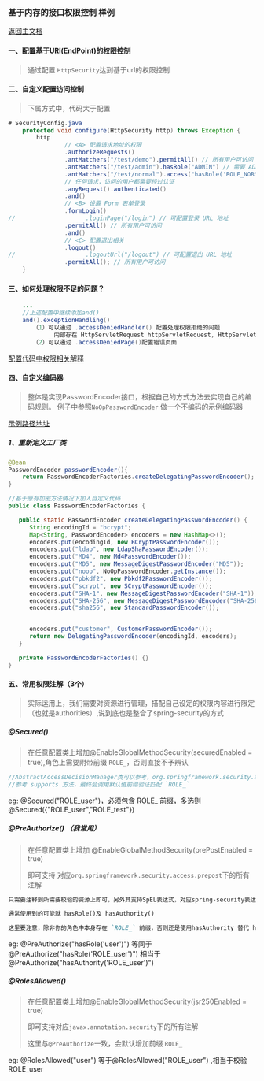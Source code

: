 ### 基于内存的接口权限控制 样例 
 [返回主文档](../README.md)
#### 一、配置基于URl(EndPoint)的权限控制
> 通过配置 `HttpSecurity`达到基于url的权限控制

#### 二、自定义配置访问控制
> 下属方式中，代码大于配置

````java
# SecurityConfig.java
    protected void configure(HttpSecurity http) throws Exception {
        http
                // <A> 配置请求地址的权限
                .authorizeRequests()
                .antMatchers("/test/demo").permitAll() // 所有用户可访问
                .antMatchers("/test/admin").hasRole("ADMIN") // 需要 ADMIN 角色
                .antMatchers("/test/normal").access("hasRole('ROLE_NORMAL')") // 需要 NORMAL 角色。
                // 任何请求，访问的用户都需要经过认证
                .anyRequest().authenticated()
                .and()
                // <B> 设置 Form 表单登录
                .formLogin()
//                    .loginPage("/login") // 可配置登录 URL 地址
                .permitAll() // 所有用户可访问
                .and()
                // <C> 配置退出相关
                .logout()
//                    .logoutUrl("/logout") // 可配置退出 URL 地址
                .permitAll(); // 所有用户可访问
    }

````


#### 三、如何处理权限不足的问题？
````java
    ...
    //上述配置中继续添加and()
    and().exceptionHandling()
       （1）可以通过 .accessDeniedHandler() 配置处理权限拒绝的问题
             内部存在 HttpServletRequest httpServletRequest, HttpServletResponse httpServletResponse, AccessDeniedException e 可以处理
       （2）可以通过 .accessDeniedPage()配置错误页面
````



[配置代码中权限相关解释](../README.md#ExpressionUrlAuthorizationConfigurer)


#### 四、自定义编码器
> 整体是实现PasswordEncoder接口，根据自己的方式方法去实现自己的编码规则。
> 例子中参照`NoOpPasswordEncoder` 做一个不编码的示例编码器

[示例路径地址](./src/main/java/cn/coffeeandice/config/CustomePasswordEncoder.java)


##### 1、重新定义工厂类
````java
@Bean
PasswordEncoder passwordEncoder(){
    return PasswordEncoderFactories.createDelegatingPasswordEncoder();
}
````

````java
//基于原有加密方法情况下加入自定义代码
public class PasswordEncoderFactories {

   public static PasswordEncoder createDelegatingPasswordEncoder() {
      String encodingId = "bcrypt";
      Map<String, PasswordEncoder> encoders = new HashMap<>();
      encoders.put(encodingId, new BCryptPasswordEncoder());
      encoders.put("ldap", new LdapShaPasswordEncoder());
      encoders.put("MD4", new Md4PasswordEncoder());
      encoders.put("MD5", new MessageDigestPasswordEncoder("MD5"));
      encoders.put("noop", NoOpPasswordEncoder.getInstance());
      encoders.put("pbkdf2", new Pbkdf2PasswordEncoder());
      encoders.put("scrypt", new SCryptPasswordEncoder());
      encoders.put("SHA-1", new MessageDigestPasswordEncoder("SHA-1"));
      encoders.put("SHA-256", new MessageDigestPasswordEncoder("SHA-256"));
      encoders.put("sha256", new StandardPasswordEncoder());


      encoders.put("customer", CustomerPasswordEncoder());
      return new DelegatingPasswordEncoder(encodingId, encoders);
   }

   private PasswordEncoderFactories() {}
}
````



#### 五、常用权限注解（3个）

> 实际运用上，我们需要对资源进行管理，搭配自己设定的权限内容进行限定（也就是authorities）,说到底也是整合了spring-security的方式

##### @Secured()

> 在任意配置类上增加@EnableGlobalMethodSecurity(securedEnabled = true),角色上需要附带前缀 `ROLE_`，否则直接不予辨认 

```java
//AbstractAccessDecisionManager类可以参考，org.springframework.security.access.vote.AbstractAccessDecisionManager
//参考 supports 方法，最终会调用默认值前缀验证匹配 `ROLE_`
```

eg: @Secured("ROLE_user")，必须包含 ROLE_ 前缀，多选则 @Secured({"ROLE_user","ROLE_test"})



##### @PreAuthorize() （我常用）

> 在任意配置类上增加 @EnableGlobalMethodSecurity(prePostEnabled = true)
>
> 即可支持 对应`org.springframework.security.access.prepost`下的所有注解

```markdown
只需要注释到所需要校验的资源上即可，另外其支持SpEL表达式，对应spring-security表达式的位置`org.springframework.security.access.expression.SecurityExpressionRoot`

通常使用到的可能就 hasRole()及 hasAuthority()

这里要注意，除非你的角色中本身存在 `ROLE_` 前缀，否则还是使用hasAuthority 替代 hasRole,我目前找不到对应配置能直接改默认前缀，除非重写
```

eg: @PreAuthorize("hasRole('user')") 等同于@PreAuthorize("hasRole('ROLE_user')")  相当于 @PreAuthorize("hasAuthority('ROLE_user')") 



##### @RolesAllowed()

> 在任意配置类上增加@EnableGlobalMethodSecurity(jsr250Enabled = true)
>
> 即可支持对应`javax.annotation.security`下的所有注解
>
> 这里与`@PreAuthorize`一致，会默认增加前缀 `ROLE_`

eg: @RolesAllowed("user") 等于@RolesAllowed("ROLE_user")  ,相当于校验 ROLE_user